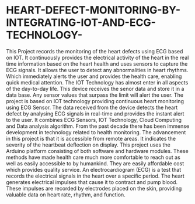# HEART-DEFECT-MONITORING-BY-INTEGRATING-IOT-AND-ECG-TECHNOLOGY-

This Project records the monitoring of the heart defects using ECG based on IOT. It 
continuously provides the electrical activity of the heart in the real time information based on 
the heart health and uses sensors to capture the ECG signals. It allows the user to detect any 
abnormalities in heart rhythms. Which immediately alerts the user and provides the health care, 
enabling quick medical attention. The IOT Technology has almost enter in all aspects of the 
day-to-day life. This device receives the senor data and store it in a data base. Any sensor values 
that surpass the limit will alert the user. The project is based on IOT technology providing 
continuous heart monitoring using ECG Sensor. The data received from the device detects the 
heart defect by analysing ECG signals in real-time and provides the instant alert to the user. It 
combines ECG Sensors, IOT Technology, Cloud Computing and Data analysis algorithm. From 
the past decade there has been immense development in technology related to health 
monitoring. The advancement in this project is that it is accessible from remote areas. It 
indicates the severity of the heartbeat deflection on display. This project uses the Arduino 
platform consisting of both software and hardware modules. These methods have made health 
care much more comfortable to reach out as well as easily accessible to by humankind. They 
are easily affordable cost which provides quality service. An electrocardiogram (ECG) is a test 
that records the electrical signals in the heart over a specific period. The heart generates 
electrical impulses that cause it to contract and pump blood. These impulses are recorded by 
electrodes placed on the skin, providing valuable data on heart rate, rhythm, and function.
